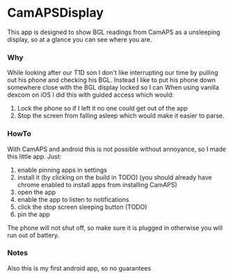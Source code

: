 # CamAPSDisplay

This app is designed to show BGL readings from CamAPS as a unsleeping display, so at a glance you can see where you are.

### Why
While looking after our T1D son I don't like interrupting our time by pulling out his phone and checking his BGL.
Instead I like to put his phone down somewhere close with the BGL display locked so I can 
When using vanilla dexcom on iOS I did this with guided access which would:

1. Lock the phone so if I left it no one could get out of the app
2. Stop the screen from falling asleep which would make it easier to parse.

### HowTo
With CamAPS and android this is not possible without annoyance, so I made this little app.
Just:
1. enable pinning apps in settings
2. install it (by clicking on the build in TODO) (you should already have chrome enabled to install apps from installing CamAPS)
3. open the app
4. enable the app to listen to notifications
5. click the stop screen sleeping button (TODO)
6. pin the app

The phone will not shut off, so make sure it is plugged in otherwise you will run out of battery.

### Notes
Also this is my first android app, so no guarantees

 